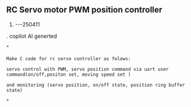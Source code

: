## RC Servo motor PWM position controller 

1.  ---250411

  . copilot AI generted
  
  "
  
    Make C code for rc servo controller as folows:
    
    servo control with PWM, servo position command via uart user command(on/off,positon set, moving speed set ) 

    and monitoring (servo position, on/off state, position ring buffer state)
    
  "
